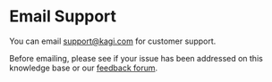 # Email Support

You can email [support@kagi.com](mailto:support@kagi.com) for customer support.

Before emailing, please see if your issue has been addressed on this knowledge base or our [feedback forum](https://kagifeedback.org).